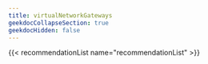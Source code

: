 ```yaml
---
title: virtualNetworkGateways
geekdocCollapseSection: true
geekdocHidden: false
---
```


{{< recommendationList name="recommendationList" >}}
